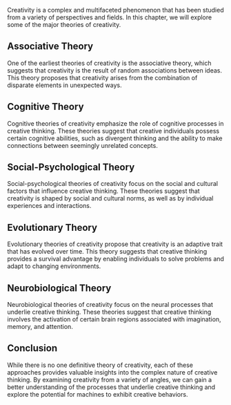 
Creativity is a complex and multifaceted phenomenon that has been studied from a variety of perspectives and fields. In this chapter, we will explore some of the major theories of creativity.

Associative Theory
------------------

One of the earliest theories of creativity is the associative theory, which suggests that creativity is the result of random associations between ideas. This theory proposes that creativity arises from the combination of disparate elements in unexpected ways.

Cognitive Theory
----------------

Cognitive theories of creativity emphasize the role of cognitive processes in creative thinking. These theories suggest that creative individuals possess certain cognitive abilities, such as divergent thinking and the ability to make connections between seemingly unrelated concepts.

Social-Psychological Theory
---------------------------

Social-psychological theories of creativity focus on the social and cultural factors that influence creative thinking. These theories suggest that creativity is shaped by social and cultural norms, as well as by individual experiences and interactions.

Evolutionary Theory
-------------------

Evolutionary theories of creativity propose that creativity is an adaptive trait that has evolved over time. This theory suggests that creative thinking provides a survival advantage by enabling individuals to solve problems and adapt to changing environments.

Neurobiological Theory
----------------------

Neurobiological theories of creativity focus on the neural processes that underlie creative thinking. These theories suggest that creative thinking involves the activation of certain brain regions associated with imagination, memory, and attention.

Conclusion
----------

While there is no one definitive theory of creativity, each of these approaches provides valuable insights into the complex nature of creative thinking. By examining creativity from a variety of angles, we can gain a better understanding of the processes that underlie creative thinking and explore the potential for machines to exhibit creative behaviors.
